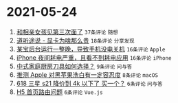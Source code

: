 # 2021-05-24

1. [和相亲女孩见第三次面了](https://www.v2ex.com/t/778770) `37条评论` `随想`
1. [道听途说 - 显卡为啥那么贵](https://www.v2ex.com/t/778757) `18条评论` `分享发现`
1. [某宝后台运行一整晚，导致手机没电关机](https://www.v2ex.com/t/778756) `16条评论` `Apple`
1. [iPhone 夜间耗电严重，且看不到耗电应用](https://www.v2ex.com/t/778753) `16条评论` `iPhone`
1. [中式家庭厨房刀具如何选择？](https://www.v2ex.com/t/778768) `9条评论` `问与答`
1. [推测 Apple 对黑苹果洗白有一定容忍度](https://www.v2ex.com/t/778760) `8条评论` `macOS`
1. [618 三星 s21 降价到 4k 以下了 买一个？](https://www.v2ex.com/t/778769) `6条评论` `问与答`
1. [H5 首页路由问题](https://www.v2ex.com/t/778758) `6条评论` `Vue.js`
